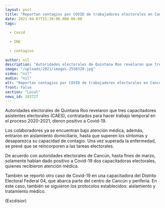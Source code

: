 ```yaml
---
layout: post
title: "Reportan contagios por COVID de trabajadores electorales en Cancún"
date: 2021-04-07T15:39:00.000-06:00
tags:
  
  - Covid
  
  - INE
  
  - contagios
  
author: nil
description: "Autoridades electorales de Quintana Roo revelaron que tres capacitadores asistentes electorales contratados para hacer trabajo temporal en el proceso 2020-2021, dieron positivo a Covid-19"
image: "/uploads/2021/images-2558320.jpg"
video: "nil"
audio: "nil"
alt: "Reportan contagios por COVID de trabajadores electorales en Cancún"
front: false
section: "Local"
news_id: 183727
---
```


Autoridades electorales de Quintana Roo revelaron que tres capacitadores asistentes electorales (CAES), contratados para hacer trabajo temporal en el proceso 2020-2021, dieron positivo a Covid-19.

Los colaboradores ya se encuentran bajo atención médica, además, entraron en aislamiento domiciliario, hasta que superen los síntomas y desaparezca su capacidad de contagio. Una vez superada la enfermedad, se prevé que se reincorporen a las tareas electorales.

De acuerdo con autoridades electorales de Cancún, hasta fines de marzo, solamente habían dado positivo a Covid-19 dos capacitadoras electorales, quienes recibieron atención médica.

También se reportó otro caso de Covid-19 en una capacitadora del Distrito Electoral Federal 04, que abarca parte del centro de Cancún y periferia. En este caso, también se siguieron los protocolos establecidos: aislamiento y tratamiento médico.

(Excélsior)
